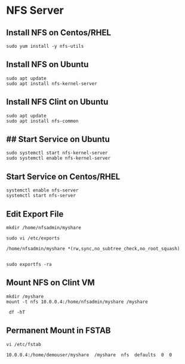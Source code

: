 # NFS Server

## Install NFS on Centos/RHEL

    sudo yum install -y nfs-utils

## Install NFS on Ubuntu

	sudo apt update
	sudo apt install nfs-kernel-server

## Install NFS Clint on Ubuntu

	sudo apt update
	sudo apt install nfs-common
	
## ## Start Service on Ubuntu

	sudo systemctl start nfs-kernel-server
	sudo systemctl enable nfs-kernel-server

## Start Service on Centos/RHEL

    systemctl enable nfs-server
    systemctl start nfs-server

## Edit Export File

	mkdir /home/nfsadmin/myshare
	
    sudo vi /etc/exports
	
	/home/nfsadmin/myshare *(rw,sync,no_subtree_check,no_root_squash)
	
    
	sudo exportfs -ra

	
## Mount NFS on Clint VM

	
	mkdir /myshare 
	mount -t nfs 10.0.0.4:/home/nfsadmin/myshare /myshare
	 
	 df -hT 

## Permanent Mount in FSTAB

	vi /etc/fstab 
	
	10.0.0.4:/home/demouser/myshare  /myshare  nfs  defaults  0  0